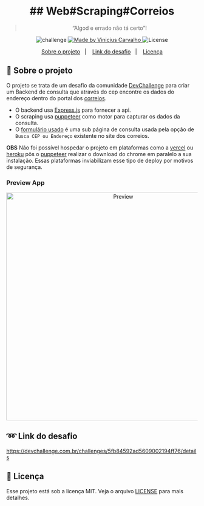 <h1 align="center">
  ## Web#Scraping#Correios
</h1>

<blockquote align="center">“Algod e errado não tá certo”!</blockquote>

<p align="center">
  <img alt="challenge" src="https://img.shields.io/badge/challenge-%2304D361">

  <a href="https://github.com/carvalhoviniciusluiz">
    <img alt="Made by Vinicius Carvalho" src="https://img.shields.io/badge/made%20by-Vinicius%20Carvalho-%2304D361">
  </a>

  <img alt="License" src="https://img.shields.io/badge/license-MIT-%2304D361">
</p>

<p align="center">
  <a href="#rocket-sobre-o-projeto">Sobre o projeto</a>&nbsp;&nbsp;&nbsp;|&nbsp;&nbsp;&nbsp;
  <a href="#loop-link-do-desafio">Link do desafio</a>&nbsp;&nbsp;&nbsp;|&nbsp;&nbsp;&nbsp;
  <a href="#memo-licença">Licença</a>
</p>

## :rocket: Sobre o projeto

O projeto se trata de um desafio da comunidade <a href="https://discord.gg/fVa4Wu3N" target="_blank">DevChallenge</a> para criar um Backend de consulta que através do cep encontre os dados do endereço dentro do portal dos <a href="https://www.correios.com.br/" target="_blank">correios</a>.

- O backend usa <a href="https://expressjs.com/pt-br/" target="_blank">Express.js</a> para fornecer a api.
- O scraping usa <a href="https://pptr.dev/" target="_blank">puppeteer</a> como motor para capturar os dados da consulta.
- O <a href="https://buscacepinter.correios.com.br/app/endereco/index.php?t" target="_blank">formulário usado</a> é uma sub página de consulta usada pela opção de `Busca CEP ou Endereço` existente no site dos correios.

__OBS__ Não foi possível hospedar o projeto em plataformas como a <a href="https://vercel.com/" target="_blank">vercel</a> ou <a href="https://www.heroku.com/" target="_blank">heroku</a> pôs o <a href="https://pptr.dev/" target="_blank">puppeteer</a> realizar o download do chrome em paralelo a sua instalação. Essas plataformas inviabilizam esse tipo de deploy por motivos de segurança.

### Preview App ###

<p align="center">
  <img src="https://user-images.githubusercontent.com/22005684/118408768-56d5d480-b65d-11eb-92fc-5fa7af14bed6.gif" alt="Preview" height="600" />
</p>

## :loop: Link do desafio

https://devchallenge.com.br/challenges/5fb84592ad5609002194ff76/details

## :memo: Licença

Esse projeto está sob a licença MIT. Veja o arquivo [LICENSE](LICENSE.md) para mais detalhes.
